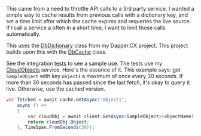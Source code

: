 This came from a need to throttle API calls to a 3rd party service. I wanted a simple way to cache results from previous calls with a dictionary key, and set a time limit after which the cache expires and requeries the live source. If I call a service a often in a short time, I want to limit those calls automatically.

This uses the [DbDictionary](https://github.com/adamfoneil/Dapper.CX/blob/master/Dapper.CX.Base/Abstract/DbDictionary.cs) class from my Dapper.CX project. This project builds upon this with the [DbCache](https://github.com/adamfoneil/DbCache/blob/master/DbCache/DbCache.cs) class.

See the integration [tests](https://github.com/adamfoneil/DbCache/blob/master/Testing/CacheTests.cs) to see a sample use. The tests use my [CloudObjects](https://cloudobjects.azurewebsites.net/) service. Here's the essence of it. This example says: get `SampleObject` with key `object1` a maximum of once every 30 seconds. If more than 30 seconds has passed since the last fetch, it's okay to query it live. Otherwise, use the cached version.

```csharp
var fetched = await cache.GetAsync("object1",
    async () =>
    {
        var cloudObj = await client.GetAsync<SampleObject>(objectName);
        return cloudObj.Object;
    }, TimeSpan.FromSeconds(30));
```
